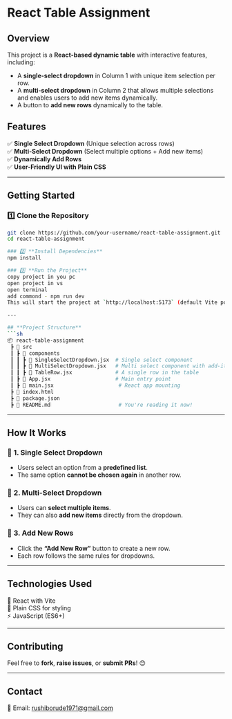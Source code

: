# React Table Assignment

## Overview
This project is a **React-based dynamic table** with interactive features, including:
- A **single-select dropdown** in Column 1 with unique item selection per row.
- A **multi-select dropdown** in Column 2 that allows multiple selections and enables users to add new items dynamically.
- A button to **add new rows** dynamically to the table.

## Features
✅ **Single Select Dropdown** (Unique selection across rows)  
✅ **Multi-Select Dropdown** (Select multiple options + Add new items)  
✅ **Dynamically Add Rows**  
✅ **User-Friendly UI with Plain CSS**

---

## **Getting Started**

### 1️⃣ **Clone the Repository**
```sh
git clone https://github.com/your-username/react-table-assignment.git
cd react-table-assignment

### 2️⃣ **Install Dependencies**
npm install

### 3️⃣ **Run the Project**
copy project in you pc
open project in vs 
open terminal 
add commond - npm run dev
This will start the project at `http://localhost:5173` (default Vite port).

---

## **Project Structure**
```sh
📦 react-table-assignment
 ┣ 📂 src
 ┃ ┣ 📂 components
 ┃ ┃ ┣ 📜 SingleSelectDropdown.jsx  # Single select component
 ┃ ┃ ┣ 📜 MultiSelectDropdown.jsx   # Multi select component with add-item feature
 ┃ ┃ ┣ 📜 TableRow.jsx              # A single row in the table
 ┃ ┣ 📜 App.jsx                     # Main entry point
 ┃ ┣ 📜 main.jsx                     # React app mounting
 ┣ 📜 index.html
 ┣ 📜 package.json
 ┣ 📜 README.md                      # You're reading it now!
```

---

## **How It Works**
### 🎯 **1. Single Select Dropdown**
- Users select an option from a **predefined list**.
- The same option **cannot be chosen again** in another row.

### 🎯 **2. Multi-Select Dropdown**
- Users can **select multiple items**.
- They can also **add new items** directly from the dropdown.

### 🎯 **3. Add New Rows**
- Click the **“Add New Row”** button to create a new row.
- Each row follows the same rules for dropdowns.

---

## **Technologies Used**
🚀 React with Vite  
🎨 Plain CSS for styling  
⚡ JavaScript (ES6+)  

---

## **Contributing**
Feel free to **fork**, **raise issues**, or **submit PRs**! 😊  

---

## **Contact**
📧 Email: rushiborude1971@gmail.com
